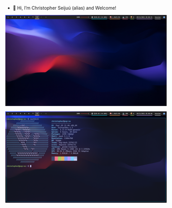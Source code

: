 - 👋 Hi, I’m Christopher Seijuú (alias) and Welcome!

![1](screenshots/desktop_beginning.png)

![2](screenshots/desktop_neofetch.png)

<!---
seijuuboy/seijuuboy is a ✨ special ✨ repository because its `README.md` (this file) appears on your GitHub profile.
You can click the Preview link to take a look at your changes.
--->
